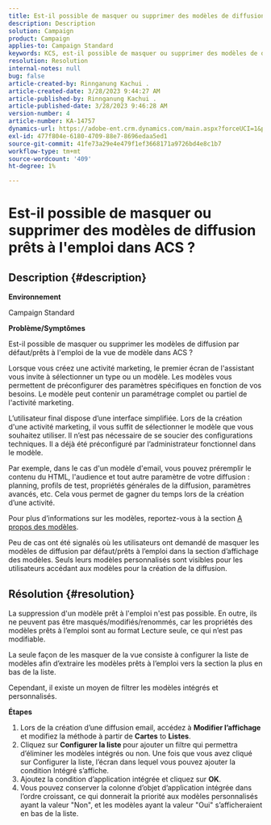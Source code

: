 ```yaml
---
title: Est-il possible de masquer ou supprimer des modèles de diffusion prêts à l'emploi dans ACS ?
description: Description
solution: Campaign
product: Campaign
applies-to: Campaign Standard
keywords: KCS, est-il possible de masquer ou supprimer des modèles de diffusion prêts à l'emploi dans ACS ?
resolution: Resolution
internal-notes: null
bug: false
article-created-by: Rinnganung Kachui .
article-created-date: 3/28/2023 9:44:27 AM
article-published-by: Rinnganung Kachui .
article-published-date: 3/28/2023 9:46:28 AM
version-number: 4
article-number: KA-14757
dynamics-url: https://adobe-ent.crm.dynamics.com/main.aspx?forceUCI=1&pagetype=entityrecord&etn=knowledgearticle&id=aca4791c-4dcd-ed11-b596-6045bd006704
exl-id: 477f804e-6180-4709-88e7-8696edaa5ed1
source-git-commit: 41fe73a29e4e479f1ef3668171a9726bd4e8c1b7
workflow-type: tm+mt
source-wordcount: '409'
ht-degree: 1%

---
```


# Est-il possible de masquer ou supprimer des modèles de diffusion prêts à l&#39;emploi dans ACS ?

## Description {#description}


<b>Environnement</b>

Campaign Standard



<b>Problème/Symptômes</b>

Est-il possible de masquer ou supprimer les modèles de diffusion par défaut/prêts à l&#39;emploi de la vue de modèle dans ACS ?



Lorsque vous créez une activité marketing, le premier écran de l&#39;assistant vous invite à sélectionner un type ou un modèle. Les modèles vous permettent de préconfigurer des paramètres spécifiques en fonction de vos besoins. Le modèle peut contenir un paramétrage complet ou partiel de l&#39;activité marketing.

L’utilisateur final dispose d’une interface simplifiée. Lors de la création d&#39;une activité marketing, il vous suffit de sélectionner le modèle que vous souhaitez utiliser. Il n’est pas nécessaire de se soucier des configurations techniques. Il a déjà été préconfiguré par l’administrateur fonctionnel dans le modèle.

Par exemple, dans le cas d&#39;un modèle d&#39;email, vous pouvez préremplir le contenu du HTML, l&#39;audience et tout autre paramètre de votre diffusion : planning, profils de test, propriétés générales de la diffusion, paramètres avancés, etc. Cela vous permet de gagner du temps lors de la création d’une activité.

Pour plus d’informations sur les modèles, reportez-vous à la section [A propos des modèles](https://experienceleague.adobe.com/docs/campaign-standard/using/getting-started/marketing-plans/marketing-activity-templates.html?lang=en).

Peu de cas ont été signalés où les utilisateurs ont demandé de masquer les modèles de diffusion par défaut/prêts à l’emploi dans la section d’affichage des modèles. Seuls leurs modèles personnalisés sont visibles pour les utilisateurs accédant aux modèles pour la création de la diffusion.






## Résolution {#resolution}


La suppression d&#39;un modèle prêt à l&#39;emploi n&#39;est pas possible. En outre, ils ne peuvent pas être masqués/modifiés/renommés, car les propriétés des modèles prêts à l’emploi sont au format Lecture seule, ce qui n’est pas modifiable.

La seule façon de les masquer de la vue consiste à configurer la liste de modèles afin d’extraire les modèles prêts à l’emploi vers la section la plus en bas de la liste.

Cependant, il existe un moyen de filtrer les modèles intégrés et personnalisés.

<b>Étapes</b>

1. Lors de la création d’une diffusion email, accédez à <b>Modifier l’affichage </b>et modifiez la méthode à partir de <b>Cartes</b> to <b>Listes</b>.
2. Cliquez sur <b>Configurer la liste </b>pour ajouter un filtre qui permettra d’éliminer les modèles intégrés ou non. Une fois que vous avez cliqué sur Configurer la liste, l’écran dans lequel vous pouvez ajouter la condition Intégré s’affiche.
3. Ajoutez la condition d’application intégrée et cliquez sur <b>OK</b>.
4. Vous pouvez conserver la colonne d’objet d’application intégrée dans l’ordre croissant, ce qui donnerait la priorité aux modèles personnalisés ayant la valeur &quot;Non&quot;, et les modèles ayant la valeur &quot;Oui&quot; s’afficheraient en bas de la liste.
